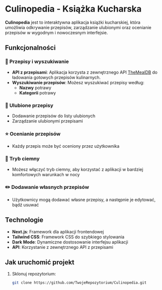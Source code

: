 # Culinopedia - Książka Kucharska

**Culinopedia** jest to interaktywna aplikacja książki kucharskiej, która umożliwia odkrywanie przepisów, zarządzanie ulubionymi oraz ocenianie przepisów w wygodnym i nowoczesnym interfejsie.

## Funkcjonalności

### 🌟 Przepisy i wyszukiwanie
- **API z przepisami**: Aplikacja korzysta z zewnętrznego API [TheMealDB](https://www.themealdb.com/api.php) do ładowania gotowych przepisów kulinarnych.
- **Wyszukiwanie przepisów**: Możesz wyszukiwać przepisy według:
  - **Nazwy** potrawy
  - **Kategorii** potrawy

### 🖤 Ulubione przepisy
- Dodawanie przepisów do listy ulubionych
- Zarządzanie ulubionymi przepisami 

### ⭐ Ocenianie przepisów
- Każdy przepis może być oceniony przez użytkownika

### 🌙 Tryb ciemny
- Możesz włączyć tryb ciemny, aby korzystać z aplikacji w bardziej komfortowych warunkach w nocy

### ✏️ Dodawanie własnych przepisów
- Użytkownicy mogą dodawać własne przepisy, a następnie je edytować, bądź usuwać

## Technologie
- **Next.js**: Framework dla aplikacji frontendowej
- **Tailwind CSS**: Framework CSS do szybkiego stylowania
- **Dark Mode**: Dynamiczne dostosowanie interfejsu aplikacji
- **API**: Korzystanie z zewnętrznego API z przepisami

## Jak uruchomić projekt
1. Sklonuj repozytorium:
   ```bash
   git clone https://github.com/TwojeRepozytorium/Culinopedia.git
